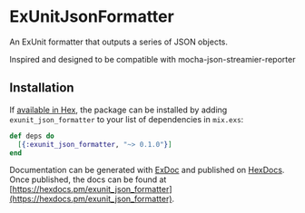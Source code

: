 # ExUnitJsonFormatter

An ExUnit formatter that outputs a series of JSON objects.

Inspired and designed to be compatible with mocha-json-streamier-reporter

## Installation

If [available in Hex](https://hex.pm/docs/publish), the package can be installed
by adding `exunit_json_formatter` to your list of dependencies in `mix.exs`:

```elixir
def deps do
  [{:exunit_json_formatter, "~> 0.1.0"}]
end
```

Documentation can be generated with [ExDoc](https://github.com/elixir-lang/ex_doc)
and published on [HexDocs](https://hexdocs.pm). Once published, the docs can
be found at [https://hexdocs.pm/exunit_json_formatter](https://hexdocs.pm/exunit_json_formatter).
